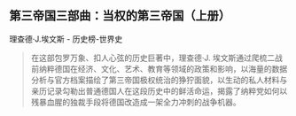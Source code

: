 ## 第三帝国三部曲：当权的第三帝国（上册）

理查德·J.埃文斯  -  历史榜-世界史

> 在这部包罗万象、扣人心弦的历史巨著中，理查德·J. 埃文斯通过爬梳二战前纳粹德国在经济、文化、艺术、教育等领域的政策和影响，以海量的数据分析与官方档案描绘了第三帝国极权统治的狰狞面貌，以生动的私人材料与亲历记录勾勒出普通德国人在这段历史中的鲜活命运，揭露了纳粹党如何以残暴血腥的独裁手段将德国改造成一架全力冲刺的战争机器。
